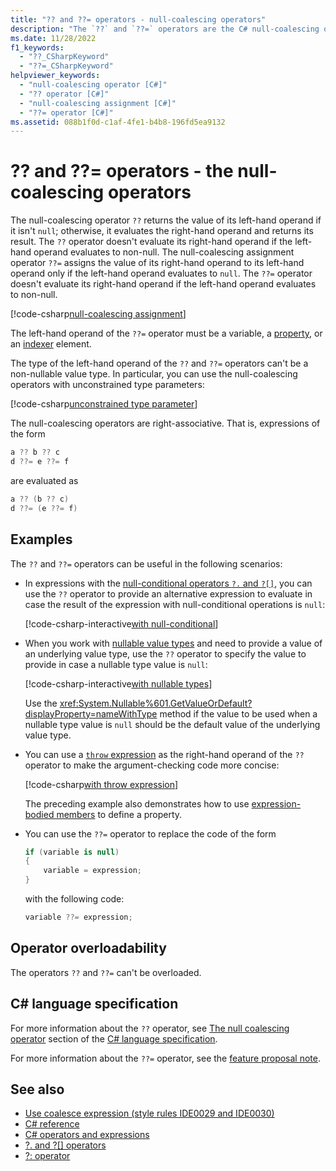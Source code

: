 ```yaml
---
title: "?? and ??= operators - null-coalescing operators"
description: "The `??` and `??=` operators are the C# null-coalescing operators. They return the value of the left-hand operand if it isn't null. Otherwise, they return the value of the right-hand operand"
ms.date: 11/28/2022
f1_keywords:
  - "??_CSharpKeyword"
  - "??=_CSharpKeyword"
helpviewer_keywords:
  - "null-coalescing operator [C#]"
  - "?? operator [C#]"
  - "null-coalescing assignment [C#]"
  - "??= operator [C#]"
ms.assetid: 088b1f0d-c1af-4fe1-b4b8-196fd5ea9132
---
```

# ?? and ??= operators - the null-coalescing operators

<!-- 
  Note: All the remaining acrolinx issues in this article are because of the `??` and `??=` operator. Acrolinx believes it's a mispelling of the ? mark.
-->

The null-coalescing operator `??` returns the value of its left-hand operand if it isn't `null`; otherwise, it evaluates the right-hand operand and returns its result. The `??` operator doesn't evaluate its right-hand operand if the left-hand operand evaluates to non-null. The null-coalescing assignment operator `??=` assigns the value of its right-hand operand to its left-hand operand only if the left-hand operand evaluates to `null`. The `??=` operator doesn't evaluate its right-hand operand if the left-hand operand evaluates to non-null.

[!code-csharp[null-coalescing assignment](snippets/shared/NullCoalescingOperator.cs#Assignment)]

The left-hand operand of the `??=` operator must be a variable, a [property](../../programming-guide/classes-and-structs/properties.md), or an [indexer](../../programming-guide/indexers/index.md) element.

The type of the left-hand operand of the `??` and `??=` operators can't be a non-nullable value type. In particular, you can use the null-coalescing operators with unconstrained type parameters:

[!code-csharp[unconstrained type parameter](snippets/shared/NullCoalescingOperator.cs#UnconstrainedType)]

The null-coalescing operators are right-associative. That is, expressions of the form

```csharp
a ?? b ?? c
d ??= e ??= f
```

are evaluated as

```csharp
a ?? (b ?? c)
d ??= (e ??= f)
```

## Examples

The `??` and `??=` operators can be useful in the following scenarios:

- In expressions with the [null-conditional operators `?.` and `?[]`](member-access-operators.md#null-conditional-operators--and-), you can use the `??` operator to provide an alternative expression to evaluate in case the result of the expression with null-conditional operations is `null`:

  [!code-csharp-interactive[with null-conditional](snippets/shared/NullCoalescingOperator.cs#WithNullConditional)]

- When you work with [nullable value types](../builtin-types/nullable-value-types.md) and need to provide a value of an underlying value type, use the `??` operator to specify the value to provide in case a nullable type value is `null`:

  [!code-csharp-interactive[with nullable types](snippets/shared/NullCoalescingOperator.cs#WithNullableTypes)]

  Use the <xref:System.Nullable%601.GetValueOrDefault?displayProperty=nameWithType> method if the value to be used when a nullable type value is `null` should be the default value of the underlying value type.

- You can use a [`throw` expression](../keywords/throw.md#the-throw-expression) as the right-hand operand of the `??` operator to make the argument-checking code more concise:

  [!code-csharp[with throw expression](snippets/shared/NullCoalescingOperator.cs#WithThrowExpression)]

  The preceding example also demonstrates how to use [expression-bodied members](../../programming-guide/statements-expressions-operators/expression-bodied-members.md) to define a property.

- You can use the `??=` operator to replace the code of the form

  ```csharp
  if (variable is null)
  {
      variable = expression;
  }
  ```

  with the following code:

  ```csharp
  variable ??= expression;
  ```

## Operator overloadability

The operators `??` and `??=` can't be overloaded.

## C# language specification

For more information about the `??` operator, see [The null coalescing operator](~/_csharpstandard/standard/expressions.md#1114-the-null-coalescing-operator) section of the [C# language specification](~/_csharpstandard/standard/README.md).

For more information about the `??=` operator, see the [feature proposal note](~/_csharplang/proposals/csharp-8.0/null-coalescing-assignment.md).

## See also

- [Use coalesce expression (style rules IDE0029 and IDE0030)](../../../fundamentals/code-analysis/style-rules/ide0029-ide0030.md)
- [C# reference](../index.md)
- [C# operators and expressions](index.md)
- [?. and ?[] operators](member-access-operators.md#null-conditional-operators--and-)
- [?: operator](conditional-operator.md)
